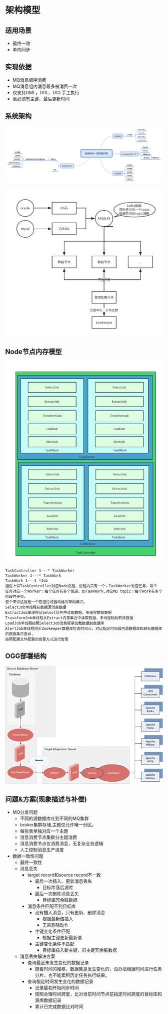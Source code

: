 # 架构模型

## 适用场景
- 最终一致
- 单向同步

## 实现依据
- MQ消息顺序消费
- MQ消息组内消息最多被消费一次
- 仅支持DML，DDL、DCL手工执行
- 表必须有主键、最后更新时间

## 系统架构
![Node节点内存模型](./img/数据同步功能列表.png)

[//]: # (todo)
![Node节点内存模型](./img/架构设计.png)

## Node节点内存模型
![Node节点内存模型](./img/node-model.png)
```
TaskController 1---* TaskWorker
TaskWorker 1---* TaskWork
TaskWork 1---1 *Job
通俗上讲TaskController对应Node进程，进程内只有一个；TaskWorker对应任务，每个
任务对应一个Worker；每个任务有多个管道，即TaskWork,对应MQ topic；每个Work有多个阶段性任务。
整个来讲这就是一个管道过滤器风格的架构模式。
SelectJob单线程从数据源消费数据
ExtractJob单线程从Select队列中读取数据，多线程提取数据
TrasnformJob单线程从Extract内存集合中读取数据，多线程映射转换数据
LoadJob单线程按照SelectJob消费顺序加载数据到数据库
AlertJob单线程同步Zookeeper数据库检查时间点，对比指定时间段内源数据库和目标数据库的数据条目差异,
按照配置文件配置的告警方式进行告警
```

## OGG部署结构
![Node节点内存模型](./img/ogg.png)


## 问题&方案(现象描述与补偿)
- MQ分发问题
    - 不同的源数据库吐到不同的MQ集群
    - broker集群存储,主题仅允许唯一分区。
    - 每张表单独对应一个主题
    - 消息消费节点集群分主题消费
    - 消息消费节点仅消费消息，无复杂业务逻辑
    - 人工控制消息生产进度
- 数据一致性问题
    - 最终一致性
    - 消息丢失
        - target record和source  record不一致
            - 最后一次插入、更新消息丢失
                - 目标库落后源库
            - 最后一次删除消息丢失
                - 目标库冗余脏数据
        - 消息条件匹配不到目标库
            - 没有插入消息，只有更新、删除消息
                - 根据最新值插入
                - 无需删除动作
            - 主键变化条件匹配
                - 根据主键更新最新值
            - 主键变化条件不匹配
                - 目标库插入新主键，旧主键冗余脏数据
    - 消息丢失解决方案
        - 查询最近未发生变化的数据记录
            - 随着时间的推移，数据集是发生变化的，没办法根据时间进行任务分片，也不能累积历史任务执行结果。
        - 查询指定时间发生变化的数据记录
            - 记录最初开始同步时间
            - 按照合理时间跨度，比对当前时间节点前指定时间跨度的目标库和源库数据记录
            - 累计已完成数据比对时间
